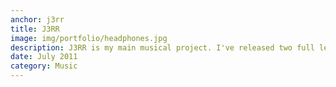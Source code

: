 ```yaml
---
anchor: j3rr
title: J3RR
image: img/portfolio/headphones.jpg
description: J3RR is my main musical project. I've released two full length albums and am soon to release my third. Headover to <a href="https://j3rr.bandcamp.com">my BandCamp</a> to listen & for more details.
date: July 2011
category: Music
---
```

